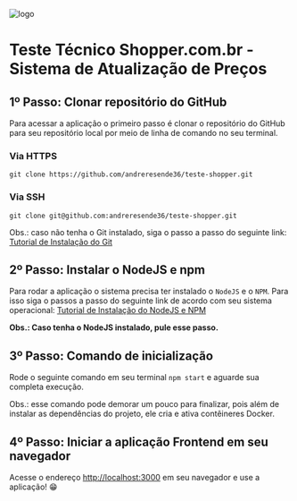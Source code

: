 ![logo](https://i.imgur.com/CkskpKS.png)

# Teste Técnico Shopper.com.br - Sistema de Atualização de Preços

## 1º Passo: Clonar repositório do GitHub

Para acessar a aplicação o primeiro passo é clonar o repositório do GitHub para seu repositório local por meio de linha de comando no seu terminal.

### Via HTTPS

`git clone https://github.com/andreresende36/teste-shopper.git`

### Via SSH

`git clone git@github.com:andreresende36/teste-shopper.git`

Obs.: caso não tenha o Git instalado, siga o passo a passo do seguinte link: [Tutorial de Instalação do Git](https://git-scm.com/book/pt-br/v2/Come%C3%A7ando-Instalando-o-Git)

## 2º Passo: Instalar o NodeJS e npm

Para rodar a aplicação o sistema precisa ter instalado o `NodeJS` e o `NPM`. Para isso siga o passos a passo do seguinte link de acordo com seu sistema operacional: [Tutorial de Instalação do NodeJS e NPM](https://balta.io/blog/node-npm-instalacao-configuracao-e-primeiros-passos)

**Obs.: Caso tenha o NodeJS instalado, pule esse passo.**

## 3º Passo: Comando de inicialização

Rode o seguinte comando em seu terminal `npm start` e aguarde sua completa execução.

Obs.: esse comando pode demorar um pouco para finalizar, pois além de instalar as dependências do projeto, ele cria e ativa contêineres Docker.

## 4º Passo: Iniciar a aplicação Frontend em seu navegador

Acesse o endereço [http://localhost:3000](http://localhost:3000) em seu navegador e use a aplicação! 😁
